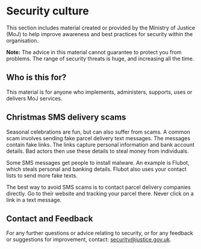 # Security culture

This section includes material created or provided by the Ministry of Justice \(MoJ\) to help improve awareness and best practices for security within the organisation.

**Note:** The advice in this material cannot guarantee to protect you from problems. The range of security threats is huge, and increasing all the time.

## Who is this for?

This material is for anyone who implements, administers, supports, uses or delivers MoJ services.

## Christmas SMS delivery scams

Seasonal celebrations are fun, but can also suffer from scams. A common scam involves sending fake parcel delivery text messages. The messages contain fake links. The links capture personal information and bank account details. Bad actors then use these details to steal money from individuals.

Some SMS messages get people to install malware. An example is Flubot, which steals personal and banking details. Flubot also uses your contact lists to send more fake texts.

The best way to avoid SMS scams is to contact parcel delivery companies directly. Go to their website and tracking your parcel there. Never click on a link in a text message.

## Contact and Feedback

For any further questions or advice relating to security, or for any feedback or suggestions for improvement, contact: [security@justice.gov.uk](mailto:security@justice.gov.uk).

